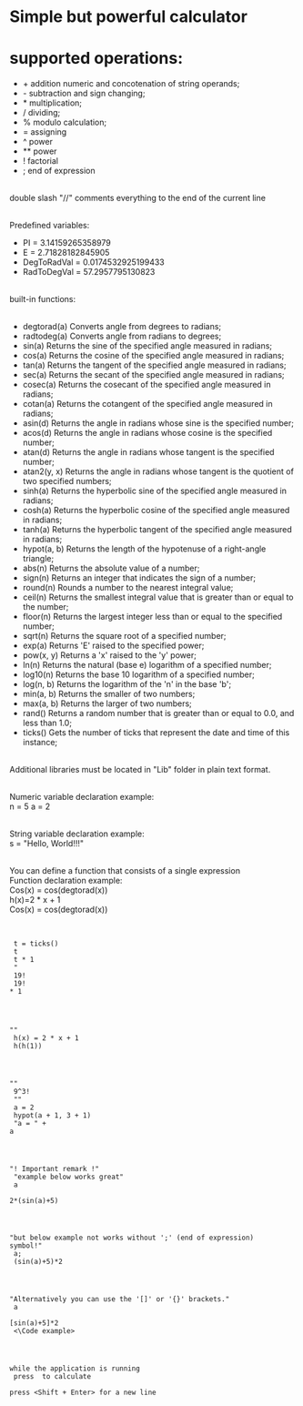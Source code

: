 # Simple but powerful calculator

# supported operations:

+ &#43;	addition numeric and concotenation of string operands;<br>
+ &#45;	subtraction and sign changing;<br>
+ &#42;	multiplication;<br>
+ /	dividing;<br>
+ %	modulo calculation;<br>
+ =	assigning<br>
+ ^	power<br>
+ **	power<br>
+ !	factorial<br>
+ ;	end of expression<br><br>

double slash "//" comments everything to the end of the current line<br><br>

Predefined variables:<br>
+ PI		= 3.14159265358979<br>
+ E		= 2.71828182845905<br>
+ DegToRadVal	= 0.0174532925199433<br>
+ RadToDegVal	= 57.2957795130823<br><br>

built-in functions:<br><br>

+ degtorad(a)	Converts angle from degrees to radians;<br>
+ radtodeg(a)	Converts angle from radians to degrees;<br>
+ sin(a)		Returns the sine of the specified angle measured in radians;<br>
+ cos(a)		Returns the cosine of the specified angle measured in radians;<br>
+ tan(a)		Returns the tangent of the specified angle measured in radians;<br>
+ sec(a)		Returns the secant of the specified angle measured in radians;<br>
+ cosec(a)	Returns the cosecant of the specified angle measured in radians;<br>
+ cotan(a)	Returns the cotangent of the specified angle measured in radians;<br>
+ asin(d)		Returns the angle in radians whose sine is the specified number;<br>
+ acos(d)		Returns the angle in radians whose cosine is the specified number;<br>
+ atan(d)		Returns the angle in radians whose tangent is the specified number;<br>
+ atan2(y, x)	Returns the angle in radians whose tangent is the quotient of two specified numbers;<br>
+ sinh(a)		Returns the hyperbolic sine of the specified angle measured in radians;<br>
+ cosh(a)		Returns the hyperbolic cosine of the specified angle measured in radians;<br>
+ tanh(a)		Returns the hyperbolic tangent of the specified angle measured in radians;<br>
+ hypot(a, b)	Returns the length of the hypotenuse of a right-angle triangle;<br>
+ abs(n)		Returns the absolute value of a number;<br>
+ sign(n)		Returns an integer that indicates the sign of a number;<br>
+ round(n)	Rounds a number to the nearest integral value;<br>
+ ceil(n)		Returns the smallest integral value that is greater than or equal to the number;<br>
+ floor(n)	Returns the largest integer less than or equal to the specified number;<br>
+ sqrt(n)		Returns the square root of a specified number;<br>
+ exp(a)		Returns 'E' raised to the specified power;<br>
+ pow(x, y)	Returns a 'x' raised to the 'y' power;<br>
+ ln(n)		Returns the natural (base e) logarithm of a specified number;<br>
+ log10(n)	Returns the base 10 logarithm of a specified number;<br>
+ log(n, b)	Returns the logarithm of the 'n' in the base 'b';<br>
+ min(a, b)	Returns the smaller of two numbers;<br>
+ max(a, b)	Returns the larger of two numbers;<br>
+ rand()		Returns a random number that is greater than or equal to 0.0, and less than 1.0;<br>
+ ticks()		Gets the number of ticks that represent the date and time of this instance;<br><br>

Additional libraries must be located in "Lib" folder in plain text format.<br><br>

Numeric variable declaration example:<br>
n = 5 a = 2<br><br>

String variable declaration example:<br>
s = "Hello, World!!!"<br><br>

You can define a function that consists of a single expression<br>
Function declaration example:<br>
Cos(x) = cos(degtorad(x))<br>
h(x)=2 * x + 1<br>
Cos(x) = cos(degtorad(x))<br><br>

<Code example><br>
t = ticks()<br>
t<br>
t * 1<br>
"<br>
19!<br>
19! * 1<br><br>

""<br>
h(x) = 2 * x + 1<br>
h(h(1))<br><br>

""<br>
9^3!<br>
""<br>
a = 2<br>
hypot(a + 1, 3 + 1)<br>
"a = " + a<br><br>

"! Important remark !"<br>
"example below works great"<br>
a<br>
2*(sin(a)+5)<br><br>

"but below example not works without ';' (end of expression) symbol!"<br>
a;<br>
(sin(a)+5)*2<br><br>

"Alternatively you can use the '[]' or '{}' brackets."<br>
a<br>
[sin(a)+5]*2<br>
<\Code example><br><br>

while the application is running<br>
press <Enter> to calculate<br>
press <Shift + Enter> for a new line<br>
